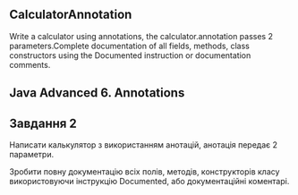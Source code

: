 ## CalculatorAnnotation
Write a calculator using annotations, the calculator.annotation passes 2 parameters.Complete documentation of all fields, methods, class constructors using the Documented instruction or documentation comments.
## Java Advanced 6. Annotations
## Завдання 2

Написати калькулятор з використанням анотацій, анотація передає 2 параметри.

Зробити повну документацію всіх полів, методів, конструкторів класу використовуючи інструкцію Documented, або документаційні коментарі.
